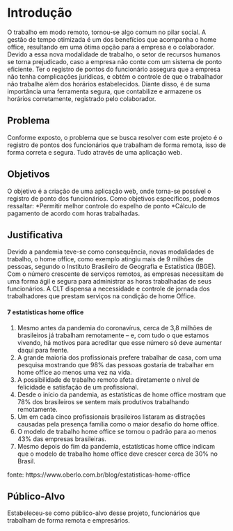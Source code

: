 # Introdução

O trabalho em modo remoto, tornou-se algo comum no pilar social. A gestão de tempo otimizada é um dos benefícios que acompanha o  home office, resultando em uma ótima opção para a empresa e o colaborador.
  Devido a essa nova modalidade de trabalho, o setor de recursos humanos se torna prejudicado, caso a empresa não conte com um sistema de ponto eficiente. Ter o registro de pontos do funcionário assegura que a empresa não tenha complicações jurídicas, e obtém o controle de que o trabalhador não trabalhe além dos horários estabelecidos.
  Diante disso, é de suma importância uma ferramenta segura, que contabilize e armazene os horários corretamente, registrado pelo colaborador.

## Problema
Conforme exposto, o problema que se busca resolver com este projeto é o registro de pontos dos funcionários que trabalham de forma remota, isso de forma correta e segura. Tudo através de uma aplicação web.


## Objetivos
O objetivo é a criação de uma aplicação web, onde torna-se possível o registro de ponto dos funcionários. Como objetivos específicos, podemos ressaltar:
*Permitir melhor controle do espelho de ponto
*Cálculo de pagamento de acordo com horas trabalhadas.


## Justificativa
Devido a pandemia teve-se como consequência, novas modalidades de trabalho, o home office, como exemplo atingiu mais de 9 milhões de pessoas, segundo o Instituto Brasileiro de Geografia e Estatística (IBGE). Com o número crescente de serviços remotos, as empresas necessitam de uma forma ágil e segura para administrar as horas trabalhadas de seus funcionários. A CLT dispensa a necessidade e controle de jornada dos trabalhadores que prestam serviços na condição de home Office.
 #### 7 estatísticas home office
 <ol>
<li>  Mesmo antes da pandemia do coronavírus, cerca de 3,8 milhões de brasileiros já trabalham remotamente – e, com tudo o que estamos vivendo, há motivos para acreditar que esse número só deve aumentar daqui para frente.</li>
<li>  A grande maioria dos profissionais prefere trabalhar de casa, com uma pesquisa mostrando que 98% das pessoas gostaria de trabalhar em home office ao menos uma vez na vida.</li>
<li>  A possibilidade de trabalho remoto afeta diretamente o nível de felicidade e satisfação de um profissional.</li>
<li>  Desde o início da pandemia, as estatísticas de home office mostram que 78% dos brasileiros se sentem mais produtivos trabalhando remotamente.</li>
<li>  Um em cada cinco profissionais brasileiros listaram as distrações causadas pela presença família como o maior desafio do home office.</li>
<li>  O modelo de trabalho home office se tornou o padrão para ao menos 43% das empresas brasileiras.</li>
<li>  Mesmo depois do fim da pandemia, estatísticas home office indicam que o modelo de trabalho home office deve crescer cerca de 30% no Brasil.</li>
  </ol>
fonte:  https://www.oberlo.com.br/blog/estatisticas-home-office


## Público-Alvo

Estabeleceu-se como público-alvo desse projeto, funcionários que trabalham de forma remota e empresários.
